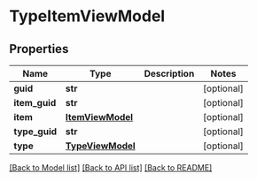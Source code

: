 # TypeItemViewModel

## Properties
Name | Type | Description | Notes
------------ | ------------- | ------------- | -------------
**guid** | **str** |  | [optional] 
**item_guid** | **str** |  | [optional] 
**item** | [**ItemViewModel**](ItemViewModel.md) |  | [optional] 
**type_guid** | **str** |  | [optional] 
**type** | [**TypeViewModel**](TypeViewModel.md) |  | [optional] 

[[Back to Model list]](../README.md#documentation-for-models) [[Back to API list]](../README.md#documentation-for-api-endpoints) [[Back to README]](../README.md)

